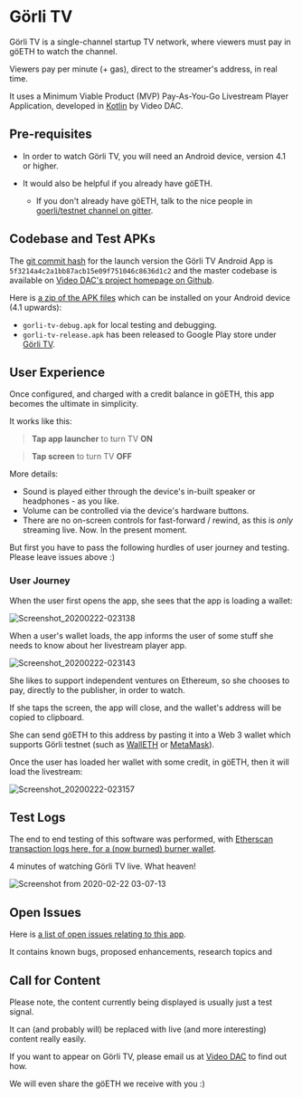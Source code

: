 # Görli TV

Görli TV is a single-channel startup TV network, where viewers must pay in göETH to watch the channel.

Viewers pay per minute (+ gas), direct to the streamer's address, in real time.

It uses a Minimum Viable Product (MVP) Pay-As-You-Go Livestream Player Application, developed in [Kotlin](https://kotlinlang.org/) by Video DAC.

## Pre-requisites

- In order to watch Görli TV, you will need an Android device, version 4.1 or higher.

- It would also be helpful if you already have göETH.
  - If you don't already have göETH, talk to the nice people in [goerli/testnet channel on gitter](https://gitter.im/goerli/testnet).

## Codebase and Test APKs

The [git commit hash](https://github.com/videoDAC/apps/commit/5f3214a4c2a1bb87acb15e09f751046c8636d1c2) for the launch version the Görli TV Android App is `5f3214a4c2a1bb87acb15e09f751046c8636d1c2` and the master codebase is available on [Video DAC's project homepage on Github](https://github.com/videoDAC/apps).

Here is [a zip of the APK files](https://github.com/videoDAC/apps/files/4238030/gorli-tv-apks.zip) which can be installed on your Android device (4.1 upwards):

- `gorli-tv-debug.apk` for local testing and debugging.
- `gorli-tv-release.apk` has been released to Google Play store under [Görli TV](https://play.google.com/store/apps/details?id=com.videodac.hls).

## User Experience

Once configured, and charged with a credit balance in göETH, this app becomes the ultimate in simplicity.

It works like this:

> **Tap app launcher** to turn TV **ON**

> **Tap screen** to turn TV **OFF**

More details:

- Sound is played either through the device's in-built speaker or headphones - as you like.
- Volume can be controlled via the device's hardware buttons.
- There are no on-screen controls for fast-forward / rewind, as this is _only_ streaming live. Now. In the present moment.

But first you have to pass the following hurdles of user journey and testing. Please leave issues above :)

### User Journey

When the user first opens the app, she sees that the app is loading a wallet:

![Screenshot_20200222-023138](https://user-images.githubusercontent.com/59374467/75072497-9b87c400-551d-11ea-8543-3fb016d97019.png)

When a user's wallet loads, the app informs the user of some stuff she needs to know about her livestream player app.

![Screenshot_20200222-023143](https://user-images.githubusercontent.com/59374467/75072546-b0fcee00-551d-11ea-9f43-cfade2a66c98.png)

She likes to support independent ventures on Ethereum, so she chooses to pay, directly to the publisher, in order to watch.

If she taps the screen, the app will close, and the wallet's address will be copied to clipboard.

She can send göETH to this address by pasting it into a Web 3 wallet which supports Görli testnet (such as [WallETH](https://play.google.com/store/apps/details?id=org.walleth) or [MetaMask](https://play.google.com/store/apps/details?id=io.metamask)).

Once the user has loaded her wallet with some credit, in göETH, then it will load the livestream:

![Screenshot_20200222-023157](https://user-images.githubusercontent.com/59374467/75072740-19e46600-551e-11ea-91fd-15e2229820d6.png)

## Test Logs

The end to end testing of this software was performed, with [Etherscan transaction logs here, for a (now burned) burner wallet](https://goerli.etherscan.io/address/0xab060b3d2e0dc7fb6e62d7074448f32b748aa2d3).

4 minutes of watching Görli TV live. What heaven!

![Screenshot from 2020-02-22 03-07-13](https://user-images.githubusercontent.com/59374467/75074789-6b8eef80-5522-11ea-8ffd-800d4563adaf.png)

## Open Issues

Here is [a list of open issues relating to this app](https://github.com/videoDAC/apps/issues).

It contains known bugs, proposed enhancements, research topics and 


## Call for Content

Please note, the content currently being displayed is usually just a test signal.

It can (and probably will) be replaced with live (and more interesting) content really easily.

If you want to appear on Görli TV, please email us at [Video DAC](mailto:videodac@protonmail.com) to find out how.

We will even share the göETH we receive with you :)
